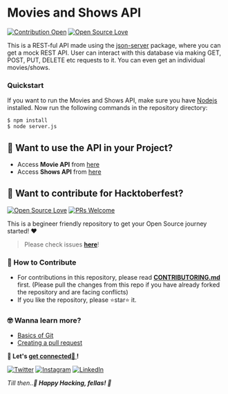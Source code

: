 # Movies and Shows API
[![Contribution Open](https://img.shields.io/badge/contributions-welcome-brightgreen.svg?style=flat)](https://github.com/nayyyhaa/movies-and-shows-api/CONTRIBUTING.md)
[![Open Source Love](https://badges.frapsoft.com/os/v1/open-source.svg?v=103)](https://github.com/nayyyhaa/movies-and-shows-api/issues)

This is a REST-ful API made using the [json-server](https://github.com/typicode/json-server) package, where you can get a mock REST API.
User can interact with this database via making GET, POST, PUT, DELETE etc requests to it. You can even get an individual movies/shows. 

### Quickstart
If you want to run the Movies and Shows API, make sure you have [Nodejs](https://nodejs.org/en/) installed. Now run the following commands in the repository directory:
```
$ npm install
$ node server.js
```

## 🥳 Want to use the API in your Project? 
- Access **Movie API** from [here](https://movies-and-shows-api.cyclic.app/movies)
- Access **Shows API** from [here](https://movies-and-shows-api.cyclic.app/shows)

## 🎃 Want to contribute for Hacktoberfest?

[![Open Source Love](https://badges.frapsoft.com/os/v2/open-source.svg?v=103)](https://github.com/nayyyhaa) [![PRs Welcome](https://img.shields.io/badge/PRs-welcome-brightgreen.svg?style=flat&logo=github)](https://github.com/nayyyhaa/movies-and-shows-api/pulls)

This is a begineer friendly repository to get your Open Source journey started! ❤️
> Please check issues **[here](https://github.com/nayyyhaa/movies-and-shows-api/issues/)**!

### 🤔 How to Contribute 
- For contributions in this repository, please read **[CONTRIBUTORING.md](https://github.com/nayyyhaa/movies-and-shows-api/blob/main/CONTRIBUTING.md)** first. (Please pull the changes from this repo if you have already forked the repository and are facing conflicts)
- If you like the repository, please ⭐star⭐ it.

### 🤓 Wanna learn more?

- [Basics of Git](https://try.github.io)
- [Creating a pull request](https://services.github.com/on-demand/intro-to-github/create-pull-request)

**🤩 Let's [get connected🤝 ](https://www.linkedin.com/in/nayyyhaa/)!**
 
[![Twitter](https://img.shields.io/badge/Twitter-1DA1F2?style=for-the-badge&logo=twitter&logoColor=whitel)](https://twitter.com/nayyyhaa)  [![Instagram](https://img.shields.io/badge/Instagram-E4405F?style=for-the-badge&logo=instagram&logoColor=white)](https://www.instagram.com/nehacode/) [![LinkedIn](https://img.shields.io/badge/LinkedIn-0077B5?style=for-the-badge&logo=linkedin&logoColor=white)](https://www.linkedin.com/in/nayyyhaa/)

*Till then..**🎃 Happy Hacking, fellas! 🎃***
